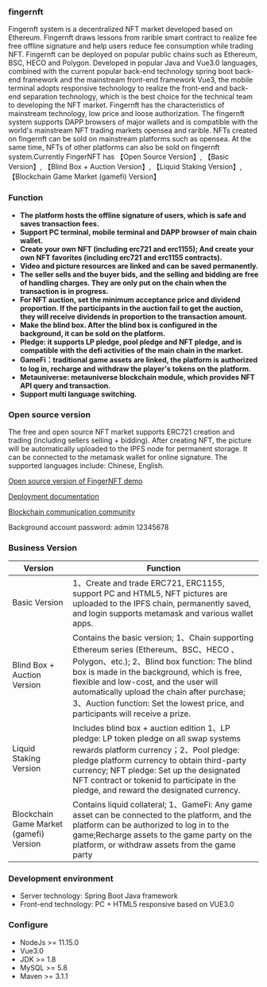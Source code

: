 ### fingernft
Fingernft system is a decentralized NFT market developed based on Ethereum. Fingernft draws lessons from rarible smart contract to realize fee free offline signature and help users reduce fee consumption while trading NFT. Fingernft can be deployed on popular public chains such as Ethereum, BSC, HECO and Polygon. Developed in popular Java and Vue3.0 languages, combined with the current popular back-end technology spring boot back-end framework and the mainstream front-end framework Vue3, the mobile terminal adopts responsive technology to realize the front-end and back-end separation technology, which is the best choice for the technical team to developing the NFT market.
Fingernft has the characteristics of mainstream technology, low price and loose authorization. The fingernft system supports DAPP browsers of major wallets and is compatible with the world's mainstream NFT trading markets opensea and rarible. NFTs created on fingernft can be sold on mainstream platforms such as opensea. At the same time, NFTs of other platforms can also be sold on fingernft system.Currently FingerNFT has 【Open Source Version】, 【Basic Version】, 【Blind Box + Auction Version】, 【Liquid Staking Version】, 【Blockchain Game Market (gamefi) Version】

### Function

- **The platform hosts the offline signature of users, which is safe and saves transaction fees.**
- **Support PC terminal, mobile terminal and DAPP browser of main chain wallet.**
- **Create your own NFT (including erc721 and erc1155); And create your own NFT favorites (including erc721 and erc1155 contracts).**
- **Video and picture resources are linked and can be saved permanently.**
- **The seller sells and the buyer bids, and the selling and bidding are free of handling charges. They are only put on the chain when the transaction is in progress.**
- **For NFT auction, set the minimum acceptance price and dividend proportion. If the participants in the auction fail to get the auction, they will receive dividends in proportion to the transaction amount.**
- **Make the blind box. After the blind box is configured in the background, it can be sold on the platform.**
- **Pledge: it supports LP pledge, pool pledge and NFT pledge, and is compatible with the defi activities of the main chain in the market.**
- **GameFi：traditional game assets are linked, the platform is authorized to log in, recharge and withdraw the player's tokens on the platform.**
- **Metauniverse: metauniverse blockchain module, which provides NFT API query and transaction.**
- **Support multi language switching.**


### Open source version

The free and open source NFT market supports ERC721 creation and trading (including sellers selling + bidding). After creating NFT, the picture will be automatically uploaded to the IPFS node for permanent storage. It can be connected to the metamask wallet for online signature. The supported languages include: Chinese, English.

[Open source version of FingerNFT demo](https://fingernft.fingerchar.com)

[Deployment documentation](https://fingernft-doc.fingerchar.com/)

[Blockchain communication community](https://www.chainpip.com)

Background account password:
admin  12345678

### Business Version

|  Version   |  Function  |  
|---|---|
|  Basic Version  |  1、Create and trade ERC721, ERC1155, support PC and HTML5, NFT pictures are uploaded to the IPFS chain, permanently saved, and login supports metamask and various wallet apps. |
|  Blind Box + Auction Version  | Contains the basic version; 1、Chain supporting Ethereum series (Ethereum、BSC、HECO 、Polygon、etc.); 2、Blind box function: The blind box is made in the background, which is free, flexible and low-cost, and the user will automatically upload the chain after purchase; 3、Auction function: Set the lowest price, and participants will receive a prize. |
| Liquid Staking Version | Includes blind box + auction edition 1、LP pledge: LP token pledge on all swap systems rewards platform currency；2、Pool pledge: pledge platform currency to obtain third-party currency; NFT pledge: Set up the designated NFT contract or tokenid to participate in the pledge, and reward the designated currency. |
| Blockchain Game Market (gamefi) Version| Contains liquid collateral; 1、GameFi: Any game asset can be connected to the platform, and the platform can be authorized to log in to the game;Recharge assets to the game party on the platform, or withdraw assets from the game party |

### Development environment
- Server technology: Spring Boot Java framework
- Front-end technology: PC + HTML5 responsive based on VUE3.0


### Configure
* NodeJs >= 11.15.0
* Vue3.0
* JDK >= 1.8
* MySQL >= 5.8
* Maven >= 3.1.1
